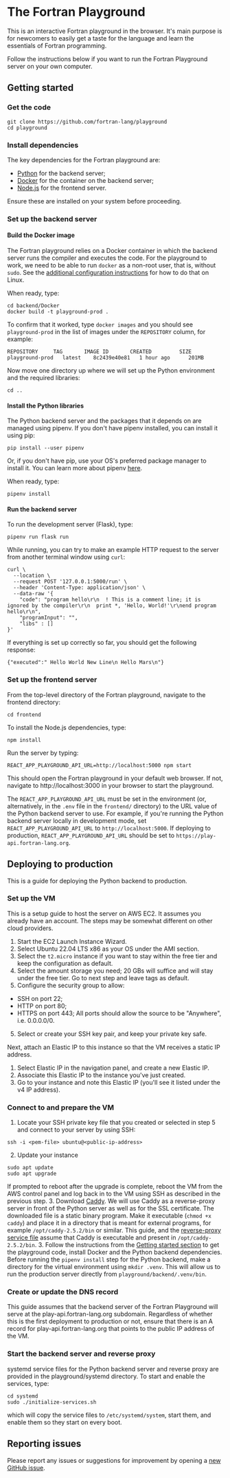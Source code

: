 # The Fortran Playground

This is an interactive Fortran playground in the browser.
It's main purpose is for newcomers to easily get a taste for the language
and learn the essentials of Fortran programming.

Follow the instructions below if you want to run the Fortran Playground server
on your own computer.

## Getting started

### Get the code

```
git clone https://github.com/fortran-lang/playground
cd playground
```

### Install dependencies

The key dependencies for the Fortran playground are:

* [Python](https://www.python.org/) for the backend server;
* [Docker](https://www.docker.com/) for the container on the backend server;
* [Node.js](https://nodejs.org/) for the frontend server.

Ensure these are installed on your system before proceeding.

### Set up the backend server

#### Build the Docker image

The Fortran playground relies on a Docker container in which the backend server
runs the compiler and executes the code.
For the playground to work, we need to be able to run `docker` as a non-root
user, that is, without `sudo`.
See the [additional configuration instructions](https://docs.docker.com/engine/install/linux-postinstall/)
for how to do that on Linux.

When ready, type:

```
cd backend/Docker
docker build -t playground-prod .
```

To confirm that it worked, type `docker images` and you should see
`playground-prod` in the list of images under the `REPOSITORY` column, for example:

```
REPOSITORY     TAG       IMAGE ID       CREATED         SIZE
playground-prod   latest    8c2439e40e81   1 hour ago      201MB
```

Now move one directory up where we will set up the Python environment and the
required libraries:

```
cd ..
```

#### Install the Python libraries

The Python backend server and the packages that it depends on are managed using
pipenv.
If you don't have pipenv installed, you can install it using pip:

```
pip install --user pipenv
```

Or, if you don't have pip, use your OS's preferred package manager to install
it.
You can learn more about pipenv [here](https://pipenv.pypa.io/en/latest/).

When ready, type:

```
pipenv install
```

#### Run the backend server

To run the development server (Flask), type:

```
pipenv run flask run
```

While running, you can try to make an example HTTP request to the server from
another terminal window using `curl`:

```
curl \
  --location \
  --request POST '127.0.0.1:5000/run' \
  --header 'Content-Type: application/json' \
  --data-raw '{
    "code": "program hello\r\n  ! This is a comment line; it is ignored by the compiler\r\n  print *, 'Hello, World!'\r\nend program hello\r\n",
    "programInput": "",
    "libs" : []
}'
```

If everything is set up correctly so far, you should get the following response:

```
{"executed":" Hello World New Line\n Hello Mars\n"}
```

### Set up the frontend server

From the top-level directory of the Fortran playground, navigate to the
frontend directory:

```
cd frontend
```

To install the Node.js dependencies, type:

```
npm install
```

Run the server by typing:

```
REACT_APP_PLAYGROUND_API_URL=http://localhost:5000 npm start
```

This should open the Fortran playground in your default web browser.
If not, navigate to http://localhost:3000 in your browser to start the
playground.

The `REACT_APP_PLAYGROUND_API_URL` must be set in the environment
(or, alternatively, in the `.env` file in the `frontend/` directory)
to the URL value of the Python backend server to use.
For example, if you're running the Python backend server locally in development
mode, set `REACT_APP_PLAYGROUND_API_URL` to `http://localhost:5000`.
If deploying to production, `REACT_APP_PLAYGROUND_API_URL` should be set to
`https://play-api.fortran-lang.org`.

## Deploying to production

This is a guide for deploying the Python backend to production.

### Set up the VM

This is a setup guide to host the server on AWS EC2.
It assumes you already have an account.
The steps may be somewhat different on other cloud providers.

1. Start the EC2 Launch Instance Wizard.
2. Select Ubuntu 22.04 LTS x86 as your OS under the AMI section.
2. Select the `t2.micro` instance if you want to stay within the free tier and
keep the configuration as default.
3. Select the amount storage you need; 20 GBs will suffice and will stay under
the free tier. Go to next step and leave tags as default.
4. Configure the security group to allow:
  * SSH on port 22;
  * HTTP on port 80;
  * HTTPS on port 443;
All ports should allow the source to be "Anywhere", i.e. 0.0.0.0/0.
5. Select or create your SSH key pair, and keep your private key safe.

Next, attach an Elastic IP to this instance so that the VM receives a static IP
address.

1. Select Elastic IP in the navigation panel, and create a new Elastic IP.
2. Associate this Elastic IP to the instance you've just created.
3. Go to your instance and note this Elastic IP
  (you'll see it listed under the v4 IP address).

### Connect to and prepare the VM

1. Locate your SSH private key file that you created or selected in step 5
and connect to your server by using SSH:
```
ssh -i <pem-file> ubuntu@<public-ip-address>
```
2.  Update your instance
```
sudo apt update
sudo apt upgrade
```
If prompted to reboot after the upgrade is complete, reboot the VM from the AWS
control panel and log back in to the VM using SSH as described in the previous
step.
3. Download [Caddy](https://caddyserver.com).
We will use Caddy as a reverse-proxy server in front of the Python server
as well as for the SSL certificate.
The downloaded file is a static binary program.
Make it executable (`chmod +x caddy`) and place it in a directory that is
meant for external programs, for example `/opt/caddy-2.5.2/bin` or similar.
This guide, and the
[reverse-proxy service file](systemd/playground-reverse-proxy.service)
assume that Caddy is executable and present in `/opt/caddy-2.5.2/bin`.
3. Follow the instructions from the [Getting started section](#getting-started)
to get the playground code, install Docker and the Python backend dependencies.
Before running the `pipenv install` step for the Python backend, make a
directory for the virtual environment using `mkdir .venv`.
This will allow us to run the production server directly from
`playground/backend/.venv/bin`.

### Create or update the DNS record

This guide assumes that the backend server of the Fortran Playground
will serve at the play-api.fortran-lang.org subdomain.
Regardless of whether this is the first deployment to production or not,
ensure that there is an A record for play-api.fortran-lang.org that
points to the public IP address of the VM.

### Start the backend server and reverse proxy

systemd service files for the Python backend server and reverse proxy
are provided in the playground/systemd directory.
To start and enable the services, type:

```
cd systemd
sudo ./initialize-services.sh
```

which will copy the service files to `/etc/systemd/system`,
start them, and enable them so they start on every boot.

## Reporting issues

Please report any issues or suggestions for improvement by opening a
[new GitHub issue](https://github.com/fortran-lang/playground/issues/new).
